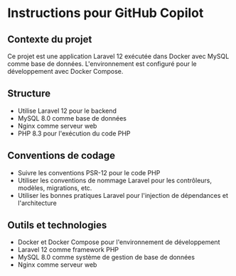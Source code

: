 <!-- Use this file to provide workspace-specific custom instructions to Copilot. For more details, visit https://code.visualstudio.com/docs/copilot/copilot-customization#_use-a-githubcopilotinstructionsmd-file -->

# Instructions pour GitHub Copilot

## Contexte du projet
Ce projet est une application Laravel 12 exécutée dans Docker avec MySQL comme base de données. L'environnement est configuré pour le développement avec Docker Compose.

## Structure
- Utilise Laravel 12 pour le backend
- MySQL 8.0 comme base de données
- Nginx comme serveur web
- PHP 8.3 pour l'exécution du code PHP

## Conventions de codage
- Suivre les conventions PSR-12 pour le code PHP
- Utiliser les conventions de nommage Laravel pour les contrôleurs, modèles, migrations, etc.
- Utiliser les bonnes pratiques Laravel pour l'injection de dépendances et l'architecture

## Outils et technologies
- Docker et Docker Compose pour l'environnement de développement
- Laravel 12 comme framework PHP
- MySQL 8.0 comme système de gestion de base de données
- Nginx comme serveur web
